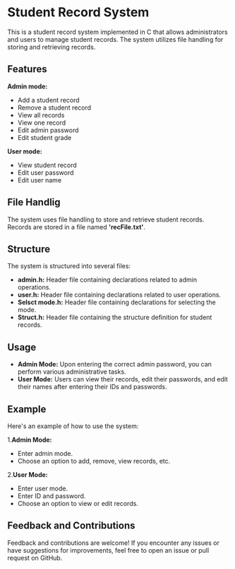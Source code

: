 # Student Record System

This is a student record system implemented in C that allows administrators and users to manage student records.
The system utilizes file handling for storing and retrieving records.

## Features 

**Admin mode:**
* Add a student record
* Remove a student record
* View all records
* View one record
* Edit admin password
* Edit student grade

**User mode:**
* View student record
* Edit user password
* Edit user name

## File Handlig
The system uses file handling to store and retrieve student records. Records are stored in a file named __'recFile.txt'__.

## Structure
The system is structured into several files:

* __admin.h:__ Header file containing declarations related to admin operations.
* __user.h:__ Header file containing declarations related to user operations.
* __Selsct mode.h:__ Header file containing declarations for selecting the mode.
* __Struct.h:__ Header file containing the structure definition for student records.

## Usage 

* __Admin Mode:__ Upon entering the correct admin password, you can perform various administrative tasks.
* __User Mode:__ Users can view their records, edit their passwords, and edit their names after entering their IDs and passwords.



## Example
Here's an example of how to use the system:

1.__Admin Mode:__
* Enter admin mode.
* Choose an option to add, remove, view records, etc.
  
2.__User Mode:__
* Enter user mode.
* Enter ID and password.
* Choose an option to view or edit records.

## Feedback and Contributions
Feedback and contributions are welcome! If you encounter any issues or have suggestions for improvements, feel free to open an issue or pull request on GitHub.




